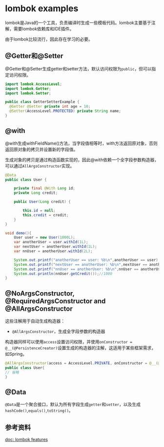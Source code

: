 # lombok examples

lombok是Java的一个工具，负责编译时生成一些模板代码。lombok主要基于注解，需要lombok依赖库和IDE插件。

由于lombok比较流行，因此存在学习的必要。

## @Getter和@Setter

@Getter和@Setter生成getter和setter方法，默认访问权限为`public`，但可以指定访问权限。

```java
import lombok.AccessLevel;
import lombok.Getter;
import lombok.Setter;

public class GetterSetterExample {
  @Getter @Setter private int age = 10;
  @Setter(AccessLevel.PROTECTED) private String name;
}
```

## @with

@with生成withFieldName()方法，当字段值相等时，with方法返回原对象，否则返回原对象的拷贝并设置新的字段值。

生成对象的拷贝是通过构造函数实现的，因此@with依赖一个全字段参数构造器，可以通过`AllArgsConstructor`实现。

```java
@Data
public class User {

    private final @With Long id;
    private Long credit;

    public User(Long credit) {

        this.id = null;
        this.credit = credit;
    }
}

void demo(){
	User user = new User(1000L);
	var anotherUser = user.withId(1L);
	var nextUser = anotherUser.withId(1L);
	var nnUser = anotherUser.withId(2L);

	System.out.printf("anotherUser == user: %b\n",anotherUser == user);  //false
	System.out.printf("nextUser == anotherUser: %b\n",nextUser == anotherUser);  //true
	System.out.printf("nnUser == anotherUser: %b\n",nnUser == anotherUser);  //false
	System.out.println(nnUser.getCredit());//1000
}
```

## @NoArgsConstructor, @RequiredArgsConstructor and @AllArgsConstructor

这些注解用于自动生成构造器：

- `@AllArgsConstructor`，生成全字段参数的构造器

构造器同样可以使用`access`设置访问权限，并使用`onConstructor = @__(@PersistenceCreator)`设置生成的构造器的注解，这适用于某些框架需求，如Spring。

```java
@AllArgsConstructor(access = AccessLevel.PRIVATE, onConstructor = @__(@PersistenceCreator))
public class User{
// 省略
}
```

## @Data

`@Data`是一个聚合接口，默认为所有字段生成`getter`和`setter`，以及生成`hashCode()`,`equals()`,`toString()`。

## 参考资料

[doc: lombok features](https://projectlombok.org/features/)

